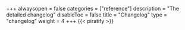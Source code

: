 +++
alwaysopen = false
categories = ["reference"]
description = "The detailed changelog"
disableToc = false
title = "Changelog"
type = "changelog"
weight = 4
+++
{{< piratify >}}
